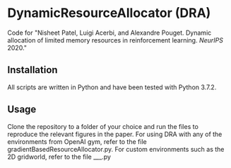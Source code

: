 # DynamicResourceAllocator (DRA)
Code for "Nisheet Patel, Luigi Acerbi, and Alexandre Pouget. Dynamic allocation of limited memory resources in reinforcement learning. _NeurIPS_ 2020."

## Installation
All scripts are written in Python and have been tested with Python 3.7.2. 

## Usage
Clone the repository to a folder of your choice and run the files to reproduce the relevant figures in the paper. For using DRA with any of the environments from OpenAI gym, refer to the file gradientBasedResourceAllocator.py. For custom environments such as the 2D gridworld, refer to the file ___.py
